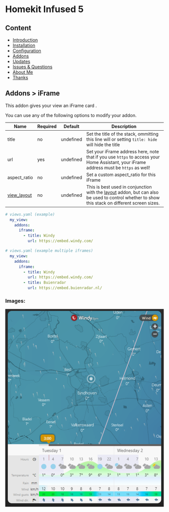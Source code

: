 # Homekit Infused 5

## Content
- [Introduction](../index.md)
- [Installation](../installation.md)
- [Configuration](../configuration.md)
- [Addons](../addons.md)
- [Updates](../updates.md)
- [Issues & Questions](../issues.md)
- [About Me](../about.md)
- [Thanks](../thanks.md)

## Addons > iFrame

This addon gives your view an iFrame card .

You can use any of the following options to modify your addon.

| Name | Required | Default | Description |
|----------------------------------|-------------|----------------------|-----------------------------------------------------------------------------------------------------------------------------------------------------------------------------------|
| title | no | undefined | Set the title of the stack, ommitting this line will or setting `title: hide` will hide the title |
| url | yes | undefined | Set your iFrame address here, note that if you use `https` to access your Home Assistant, your iFrame address must be `https` as well! |
| aspect_ratio | no | undefined | Set a custom aspect_ratio for this iFrame |
| [view_layout](layout.md#view-layout) | no | undefined | This is best used in conjunction with the [layout](layout.md#view-layout) addon, but can also be used to control whether to show this stack on different screen sizes. |

```yaml
# views.yaml (example)
  my_view:
    addons:
      iframe: 
        - title: Windy
          url: https://embed.windy.com/
```
```yaml
# views.yaml (example multiple iframes)
  my_view:
    addons:
      iframe: 
        - title: Windy
          url: https://embed.windy.com/
        - title: Buienradar
          url: https://embed.buienradar.nl/
```

### Images:

![Homekit Infused](../images/hki-iframe.png)
